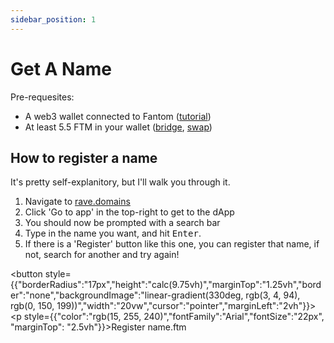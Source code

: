 ```yaml
---
sidebar_position: 1
---
```


# Get A Name

Pre-requesites:
 - A web3 wallet connected to Fantom ([tutorial](https://academy.binance.com/en/articles/how-to-add-fantom-to-metamask))
 - At least 5.5 FTM in your wallet ([bridge](https://synapseprotocol.com), [swap](https://app.paraswap.io/#/?network=fantom)) 

## How to register a name
It's pretty self-explanitory, but I'll walk you through it.

1. Navigate to [rave.domains](https://rave.domains)
2. Click 'Go to app' in the top-right to get to the dApp
3. You should now be prompted with a search bar
4. Type in the name you want, and hit <kbd>Enter</kbd>.
5. If there is a 'Register' button like this one, you can register that name, if not, search for another and try again!

<button style={{"borderRadius":"17px","height":"calc(9.75vh)","marginTop":"1.25vh","border":"none","backgroundImage":"linear-gradient(330deg, rgb(3, 4, 94), rgb(0, 150, 199))","width":"20vw","cursor":"pointer","marginLeft":"2vh"}}><p style={{"color":"rgb(15, 255, 240)","fontFamily":"Arial","fontSize":"22px", "marginTop": "2.5vh"}}>Register name.ftm</p></button>